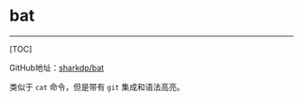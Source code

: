 # bat

---

[TOC]

GitHub地址：[sharkdp/bat](https://github.com/sharkdp/bat)

类似于 `cat` 命令，但是带有 `git` 集成和语法高亮。
